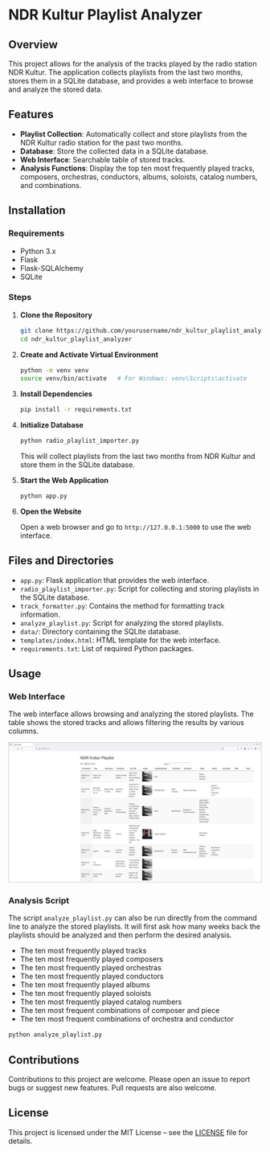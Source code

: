 # NDR Kultur Playlist Analyzer

## Overview

This project allows for the analysis of the tracks played by the radio station NDR Kultur. The application collects playlists from the last two months, stores them in a SQLite database, and provides a web interface to browse and analyze the stored data.

## Features

- **Playlist Collection**: Automatically collect and store playlists from the NDR Kultur radio station for the past two months.
- **Database**: Store the collected data in a SQLite database.
- **Web Interface**: Searchable table of stored tracks.
- **Analysis Functions**: Display the top ten most frequently played tracks, composers, orchestras, conductors, albums, soloists, catalog numbers, and combinations.

## Installation

### Requirements

- Python 3.x
- Flask
- Flask-SQLAlchemy
- SQLite

### Steps

1. **Clone the Repository**

   ```bash
   git clone https://github.com/yourusername/ndr_kultur_playlist_analyzer.git
   cd ndr_kultur_playlist_analyzer
   ```

2. **Create and Activate Virtual Environment**

   ```bash
   python -m venv venv
   source venv/bin/activate   # For Windows: venv\Scripts\activate
   ```

3. **Install Dependencies**

   ```bash
   pip install -r requirements.txt
   ```

4. **Initialize Database**

   ```bash
   python radio_playlist_importer.py
   ```

   This will collect playlists from the last two months from NDR Kultur and store them in the SQLite database.

5. **Start the Web Application**

   ```bash
   python app.py
   ```

6. **Open the Website**

   Open a web browser and go to `http://127.0.0.1:5000` to use the web interface.

## Files and Directories

- `app.py`: Flask application that provides the web interface.
- `radio_playlist_importer.py`: Script for collecting and storing playlists in the SQLite database.
- `track_formatter.py`: Contains the method for formatting track information.
- `analyze_playlist.py`: Script for analyzing the stored playlists.
- `data/`: Directory containing the SQLite database.
- `templates/index.html`: HTML template for the web interface.
- `requirements.txt`: List of required Python packages.

## Usage

### Web Interface

The web interface allows browsing and analyzing the stored playlists. The table shows the stored tracks and allows filtering the results by various columns.

![Screenshot](/Screenshot.jpg)


### Analysis Script

The script `analyze_playlist.py` can also be run directly from the command line to analyze the stored playlists. It will first ask how many weeks back the playlists should be analyzed and then perform the desired analysis.

- The ten most frequently played tracks
- The ten most frequently played composers
- The ten most frequently played orchestras
- The ten most frequently played conductors
- The ten most frequently played albums
- The ten most frequently played soloists
- The ten most frequently played catalog numbers
- The ten most frequent combinations of composer and piece
- The ten most frequent combinations of orchestra and conductor


```bash
python analyze_playlist.py
```

## Contributions

Contributions to this project are welcome. Please open an issue to report bugs or suggest new features. Pull requests are also welcome.

## License

This project is licensed under the MIT License – see the [LICENSE](LICENSE) file for details.
```


